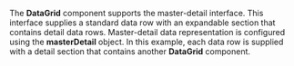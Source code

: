 The **DataGrid** component supports the master-detail interface. This interface supplies a&nbsp;standard data row with an&nbsp;expandable section that contains detail data rows. Master-detail data representation is&nbsp;configured using the **masterDetail** object. In&nbsp;this example, each data row is&nbsp;supplied with a&nbsp;detail section that contains another **DataGrid** component.